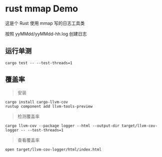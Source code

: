 # rust mmap Demo

这是个 Rust 使用 mmap 写的日志工具类

按照 yyMMdd/yyMMdd-hh.log 创建日志

## 运行单测

```shell
cargo test -- --test-threads=1
```

## 覆盖率

> 安装
```shell
cargo install cargo-llvm-cov
rustup component add llvm-tools-preview
```

> 检测覆盖率
```shell
cargo llvm-cov --package logger --html --output-dir target/llvm-cov-logger -- --test-threads=1
```

> 查看覆盖率
```shell
open target/llvm-cov-logger/html/index.html
```